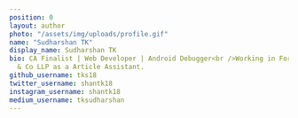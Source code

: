 ```yaml
---
position: 0
layout: author
photo: "/assets/img/uploads/profile.gif"
name: "Sudharshan TK"
display_name: Sudharshan TK
bio: CA Finalist | Web Developer | Android Debugger<br />Working in Ford Rhodes Parks
  & Co LLP as a Article Assistant.
github_username: tks18
twitter_username: shantk18
instagram_username: shantk18
medium_username: tksudharshan
---
```


